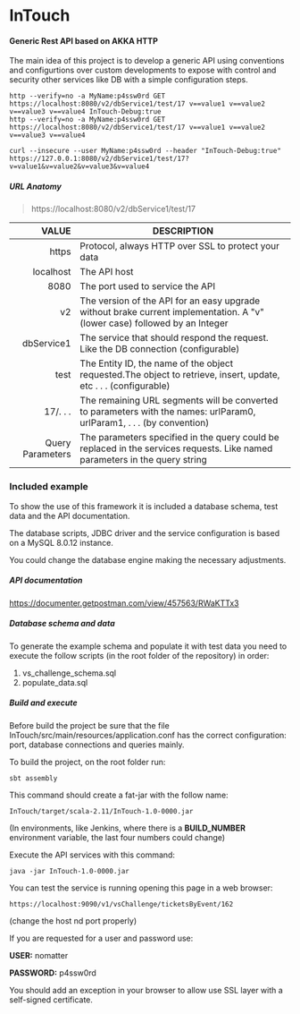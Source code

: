 # InTouch

#### Generic Rest API based on AKKA HTTP

The main idea of this project is to develop a generic API using conventions and configurtions over custom developments to expose with control and security other services like DB with a simple configuration steps.


    http --verify=no -a MyName:p4ssw0rd GET https://localhost:8080/v2/dbService1/test/17 v==value1 v==value2 v==value3 v==value4 InTouch-Debug:true
    http --verify=no -a MyName:p4ssw0rd GET https://localhost:8080/v2/dbService1/test/17 v==value1 v==value2 v==value3 v==value4

    curl --insecure --user MyName:p4ssw0rd --header "InTouch-Debug:true" https://127.0.0.1:8080/v2/dbService1/test/17?v=value1&v=value2&v=value3&v=value4


##### URL Anatomy

> https://localhost:8080/v2/dbService1/test/17

| VALUE            | DESCRIPTION                                                                                                                 |
|-----------------:|-----------------------------------------------------------------------------------------------------------------------------|
| https            | Protocol, always HTTP over SSL to protect your data                                                                         |
| localhost        | The API host                                                                                                                |
| 8080             | The port used to service the API                                                                                            |
| v2               | The version of the API for an easy upgrade without brake current implementation. A "v" (lower case) followed by an Integer  |
| dbService1       | The service that should respond the request. Like the DB connection (configurable)                                          |
| test             | The Entity ID, the name of the object requested.The object to retrieve, insert, update, etc . . .  (configurable)           |
| 17/. . .         | The remaining URL segments will be converted to parameters with the names: urlParam0, urlParam1, . . . (by convention)      |
| Query Parameters | The parameters specified in the query could be replaced in the services requests. Like named parameters in the query string |


### Included example

To show the use of this framework it is included a database schema, test data and the API documentation.

The database scripts, JDBC driver and the service configuration is based on a MySQL 8.0.12 instance.

You could change the database engine making the necessary adjustments.



##### API documentation

https://documenter.getpostman.com/view/457563/RWaKTTx3

##### Database schema and data

To generate the example schema and populate it with test data you need to execute the follow scripts (in the root folder of the repository) in order:

 1. vs_challenge_schema.sql
 2. populate_data.sql
 
##### Build and execute

Before build the project be sure that the file InTouch/src/main/resources/application.conf has the correct configuration: port, database connections and queries mainly.

To build the project, on the root folder run:

    sbt assembly
 
This command should create a fat-jar with the follow name:

    InTouch/target/scala-2.11/InTouch-1.0-0000.jar
    
(In environments, like Jenkins, where there is a **BUILD_NUMBER** environment variable, the last four numbers could change)

Execute the API services with this command:

    java -jar InTouch-1.0-0000.jar

You can test the service is running opening this page in a web browser:

    https://localhost:9090/v1/vsChallenge/ticketsByEvent/162

(change the host nd port properly)

If you are requested for a user and password use:

**USER:** nomatter

**PASSWORD:** p4ssw0rd

You should add an exception in your browser to allow use SSL layer with a self-signed certificate.
  
